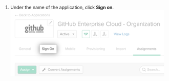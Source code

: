 1. Under the name of the application, click **Sign on**. ![Okta アプリケーションの [Sign on] タブ](/assets/images/help/saml/okta-sign-on-tab.png)